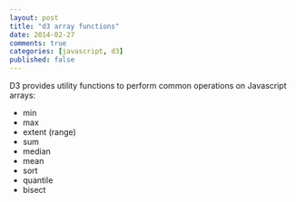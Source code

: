 ```yaml
---
layout: post
title: "d3 array functions"
date: 2014-02-27
comments: true
categories: [javascript, d3]
published: false
---
```

D3 provides utility functions to perform common operations on Javascript arrays:

* min
* max
* extent (range)
* sum
* median
* mean
* sort
* quantile
* bisect

<!--more-->
